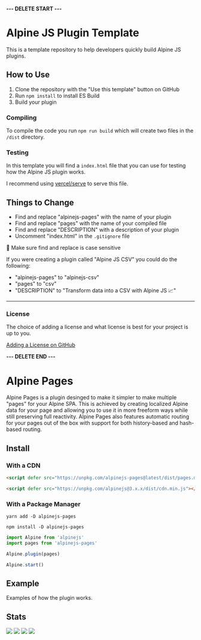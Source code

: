 **--- DELETE START ---**

# Alpine JS Plugin Template

This is a template repository to help developers quickly build Alpine JS
plugins.

## How to Use

1. Clone the repository with the "Use this template" button on GitHub
2. Run `npm install` to install ES Build
3. Build your plugin

### Compiling

To compile the code you run `npm run build` which will create two files in the
`/dist` directory.

### Testing

In this template you will find a `index.html` file that you can use for testing
how the Alpine JS plugin works.

I recommend using [vercel/serve](https://www.npmjs.com/package/serve) to serve
this file.

## Things to Change

- Find and replace "alpinejs-pages" with the name of your plugin
- Find and replace "pages" with the name of your compiled file
- Find and replace "DESCRIPTION" with a description of your plugin
- Uncomment "index.html" in the `.gitignore` file

🚨 Make sure find and replace is case sensitive

If you were creating a plugin called "Alpine JS CSV" you could do the following:

- "alpinejs-pages" to "alpinejs-csv"
- "pages" to "csv"
- "DESCRIPTION" to "Transform data into a CSV with Alpine JS 📈"

---

### License

The choice of adding a license and what license is best for your project is up
to you.

[Adding a License on GitHub](https://docs.github.com/en/communities/setting-up-your-project-for-healthy-contributions/adding-a-license-to-a-repository)

**--- DELETE END ---**

# Alpine Pages

Alpine Pages is a plugin desinged to make it simpler to make multiple "pages" for your Alpine SPA. This is achieved by creating localized Alpine data for your page and allowing you to use it in more freeform ways while still preserving full reactivity. Alpine Pages also features automatic routing for your pages out of the box with support for both history-based and hash-based routing.

## Install

### With a CDN

```html
<script defer src="https://unpkg.com/alpinejs-pages@latest/dist/pages.min.js"></script>

<script defer src="https://unpkg.com/alpinejs@3.x.x/dist/cdn.min.js"></script>
```

### With a Package Manager

```shell
yarn add -D alpinejs-pages

npm install -D alpinejs-pages
```

```js
import Alpine from 'alpinejs'
import pages from 'alpinejs-pages'

Alpine.plugin(pages)

Alpine.start()
```

## Example

Examples of how the plugin works.

## Stats

![](https://img.shields.io/bundlephobia/min/alpinejs-pages)
![](https://img.shields.io/npm/v/alpinejs-pages)
![](https://img.shields.io/npm/dt/alpinejs-pages)
![](https://img.shields.io/github/license/markmead/alpinejs-pages)
